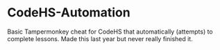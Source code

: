 # CodeHS-Automation
Basic Tampermonkey cheat for CodeHS that automatically (attempts) to complete lessons. Made this last year but never really finished it.
